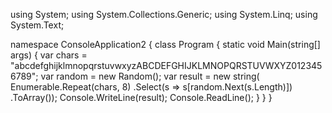 using System;
using System.Collections.Generic;
using System.Linq;
using System.Text;

namespace ConsoleApplication2
{
    class Program
    {
        static void Main(string[] args)
        {
            var chars = "abcdefghijklmnopqrstuvwxyzABCDEFGHIJKLMNOPQRSTUVWXYZ0123456789";
            var random = new Random();
            var result = new string(
                Enumerable.Repeat(chars, 8)
                          .Select(s => s[random.Next(s.Length)])
                          .ToArray());
            Console.WriteLine(result);
            Console.ReadLine();
        }
    }
}
